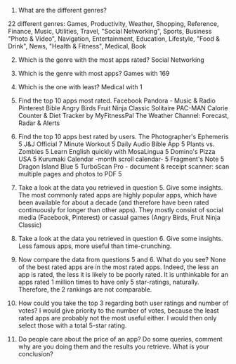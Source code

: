 1. What are the different genres?

22 different genres: Games, Productivity, Weather, Shopping, Reference, Finance, Music, Utilities, Travel, "Social Networking", Sports, Business
"Photo & Video", Navigation, Entertainment, Education, Lifestyle, "Food & Drink", News, "Health & Fitness", Medical, Book

2. Which is the genre with the most apps rated?
Social Networking
3. Which is the genre with most apps?
Games with 169

4. Which is the one with least?
Medical with 1

5. Find the top 10 apps most rated.
Facebook
Pandora - Music & Radio
Pinterest
Bible
Angry Birds
Fruit Ninja Classic
Solitaire
PAC-MAN
Calorie Counter & Diet Tracker by MyFitnessPal
The Weather Channel: Forecast, Radar & Alerts

6. Find the top 10 apps best rated by users.
The Photographer's Ephemeris 	5
J&J Official 7 Minute Workout 	5
Daily Audio Bible App 	5
Plants vs. Zombies 	5
Learn English quickly with MosaLingua 	5
Domino's Pizza USA 	5
Kurumaki Calendar -month scroll calendar- 	5
Fragment's Note 	5
Dragon Island Blue 	5
TurboScan Pro - document & receipt scanner: scan multiple pages and photos to PDF 	5

7. Take a look at the data you retrieved in question 5. Give some insights.
The most commonly rated apps are highly popular apps, which have been available for about a decade (and therefore have been rated continuously for longer than other apps). 
They mostly consist of social media (Facebook, Pinterest) or casual games (Angry Birds, Fruit Ninja Classic)

8. Take a look at the data you retrieved in question 6. Give some insights.
Less famous apps, more useful than time-crunching.

9. Now compare the data from questions 5 and 6. What do you see?
None of the best rated apps are in the most rated apps. Indeed, the less an app is rated, the less it is likely to be poorly rated. It is unthinkable for an apps rated 1 million times to have only 5 star-ratings, naturally. Therefore, the 2 rankings are not comparable.

10. How could you take the top 3 regarding both user ratings and number of votes?
I would give priority to the number of votes, because the least rated apps are probably not the most useful either. I would then only select those with a total 5-star rating.

11. Do people care about the price of an app? Do some queries, comment why are you doing them and the results you retrieve. What is your conclusion?
